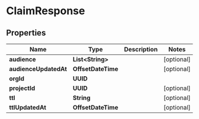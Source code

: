 

# ClaimResponse


## Properties

| Name | Type | Description | Notes |
|------------ | ------------- | ------------- | -------------|
|**audience** | **List&lt;String&gt;** |  |  [optional] |
|**audienceUpdatedAt** | **OffsetDateTime** |  |  [optional] |
|**orgId** | **UUID** |  |  |
|**projectId** | **UUID** |  |  [optional] |
|**ttl** | **String** |  |  [optional] |
|**ttlUpdatedAt** | **OffsetDateTime** |  |  [optional] |




